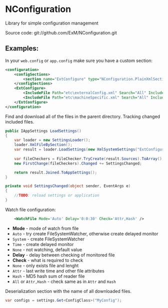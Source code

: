 NConfiguration
===

Library for simple configuration management

Source code:
 git://github.com/ExM/NConfiguration.git

 
Examples:
---

In your `web.config` or `app.config` make sure you have a custom section:

```xml
<configuration>
	<configSections>
		<section name="ExtConfigure" type="NConfiguration.PlainXmlSection, NConfiguration"/>
	</configSections>
	<ExtConfigure>
		<IncludeFile Path="etc\externalConfig.xml" Search="All" Include="All" Required="true"/>
		<IncludeFile Path="etc\machineSpecific.xml" Search="All" Include="All" Required="true"/>
	</ExtConfigure>
</configuration>
```

Find and download all of the files in the parent directory.
Tracking changed included files.

```c# 
public IAppSettings LoadSettings()
{
	var loader = new SettingsLoader();
	loader.XmlFileBySection();
	var result = loader.LoadSettings(new XmlSystemSettings("ExtConfigure"));
	
	var fileCheckers = FileChecker.TryCreate(result.Sources).ToArray();
	new FirstChange(fileCheckers).Changed += SettingsChanged;

	return result.Joined.ToAppSettings();
}

private void SettingsChanged(object sender, EventArgs e)
{
	//TODO: reload settings or application
}
```

Watch file configuration:

```xml
	<WatchFile Mode='Auto' Delay='0:0:30' Check='Attr,Hash' />
```

* **Mode** - mode of watch from file
 * `Auto` - try create FileSystemWatcher, otherwise create delayed monitor
 * `System` - create FileSystemWatcher
 * `Time` - create delayed monitor
 * `None` - not watching, default value
* **Delay** - delay between checking of monitored file
* **Check** - what is required to check
 * `None` - only exists file and lenght
 * `Attr` - last write time and other file attributes
 * `Hash` - MD5 hash sum of reader file
 * `All` or `Attr,Hash` - check same as in `Attr` and `Hash`

Deserialization section with the name of all downloaded files.

```c# 
var configs = settings.Get<ConfigClass>("MyConfig");
```
